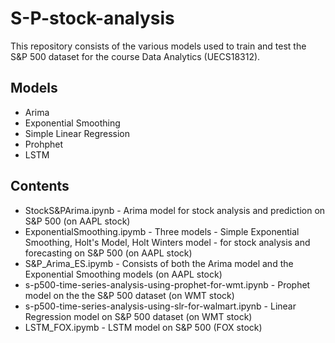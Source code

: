# S-P-stock-analysis
This repository consists of the various models used to train and test the S&P 500 dataset for the course Data Analytics (UECS18312).

## Models
* Arima
* Exponential Smoothing
* Simple Linear Regression
* Prohphet
* LSTM

## Contents
* StockS&PArima.ipynb - Arima model for stock analysis and prediction on S&P 500 (on AAPL stock)
* ExponentialSmoothing.ipymb - Three models - Simple Exponential Smoothing, Holt's Model, Holt Winters model - for stock analysis and forecasting on S&P 500 (on AAPL stock)
* S&P_Arima_ES.ipymb - Consists of both the Arima model and the Exponential Smoothing models (on AAPL stock)
* s-p500-time-series-analysis-using-prophet-for-wmt.ipynb - Prophet model on the the S&P 500 dataset (on WMT stock)
* s-p500-time-series-analysis-using-slr-for-walmart.ipynb - Linear Regression model on S&P 500 dataset (on WMT stock)
* LSTM_FOX.ipymb - LSTM model on S&P 500 (FOX stock)

